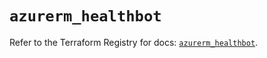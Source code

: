 # `azurerm_healthbot`

Refer to the Terraform Registry for docs: [`azurerm_healthbot`](https://registry.terraform.io/providers/hashicorp/azurerm/4.14.0/docs/resources/healthbot).
